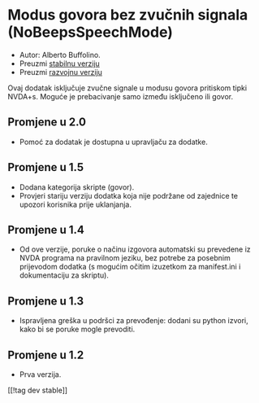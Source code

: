 # Modus govora bez zvučnih signala (NoBeepsSpeechMode) #
*	 Autor: Alberto Buffolino.
*	 Preuzmi [stabilnu verziju][1]
*	 Preuzmi [razvojnu verziju][2]

Ovaj dodatak isključuje zvučne signale u modusu govora pritiskom tipki
NVDA+s. Moguće je prebacivanje samo između isključeno ili govor.

## Promjene u 2.0 ##
*	 Pomoć za dodatak je dostupna u upravljaču za dodatke.

## Promjene u 1.5 ##
*	 Dodana kategorija skripte (govor).
*	 Provjeri stariju verziju dodatka koja nije podržane od zajednice te
   upozori korisnika prije uklanjanja.

## Promjene u 1.4 ##
*	 Od ove verzije, poruke o načinu izgovora automatski su prevedene iz NVDA
   programa na pravilnom jeziku, bez potrebe za posebnim prijevodom dodatka
   (s mogućim očitim izuzetkom za manifest.ini i dokumentaciju za skriptu).

## Promjene u 1.3 ##
*	 Ispravljena greška u podršci za prevođenje: dodani su python izvori, kako
   bi se poruke mogle prevoditi.

## Promjene u 1.2 ##
*	 Prva verzija.

[[!tag dev stable]]

[1]: https://www.nvaccess.org/addonStore/legacy?file=nb

[2]: https://www.nvaccess.org/addonStore/legacy?file=nb-dev

